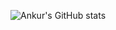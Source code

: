![Ankur's GitHub stats](https://github-readme-stats.vercel.app/api?username=XI1411-AnkurSaxena&count_private=true)
<!--
**XI1411-AnkurSaxena/XI1411-AnkurSaxena** is a ✨ _special_ ✨ repository because its `README.md` (this file) appears on your GitHub profile.

Here are some ideas to get you started:

- 🔭 I’m currently working on ...
- 🌱 I’m currently learning ...
- 👯 I’m looking to collaborate on ...
- 🤔 I’m looking for help with ...
- 💬 Ask me about ...
- 📫 How to reach me: ...
- 😄 Pronouns: ...
- ⚡ Fun fact: ...
-->
